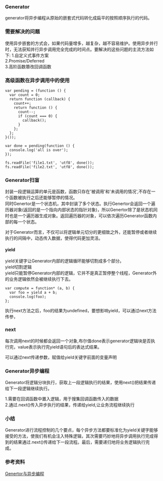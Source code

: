 ### Generator
generator将异步编程从原始的嵌套式代码转化成扁平的按照顺序执行的代码。  


### 需要解决的问题
使用异步嵌套的方式会，如果代码量增多，越复杂，越不容易维护。使用异步并行时，无法获知并行异步调用完全完成的时间点。要解决的这些问题的主流方法如下:
1.自定义式事件方案  
2.Promise/Deferred  
3.高阶函数篡改回调函数  

### 高级函数在异步调用中的使用  
```
var pending = (function () {
  var count = 0;
  return function (callback) {
    count++;
    return function () {
      count--;
      if (count === 0) {
        callback();
      }
    };
  };
}());

var done = pending(function () {
  console.log('all is over');
});

fs.readFile('file1.txt', 'utf8', done());
fs.readFile('file2.txt', 'utf8', done());
```


### Generator扫盲
封装一段逻辑运算的单元是函数，函数只存在'被调用'和'未调用的情况',不存在一个函数被执行之后还能够暂停的情况。  
同时Genertor是一个状态机，其中封装了多个状态。执行Genertor会返回一个遍历器对象(返回的是一个指向内部状态的指针对象)，所以Genertor除了是状态机同时也是一个遍历器生成对象。返回遍历器的对象，可以依次遍历Generator函数内部的每一个状态。  

对于Generator而言，不仅可以将逻辑单元切分的更细致之外，还能暂停或者继续执行的间隔中，动态传入数据，使得代码更加灵活。  

#### yield
yield关键字让Generator内部的逻辑循环能够切割成多个部分。  
yield切割逻辑  
yield只能暂停Generator内部的逻辑，它并不是真正暂停整个线程，Generator外的业务逻辑依然会被继续执行下去。  


```
var compute = function* (a, b) {
  var foo = yield a + b;
  console.log(foo);
};
```
执行next方法之后，foo的结果为undefined，要想影响yield，可以通过next方法传参，  

### next
每次调用next的时候都会返回一个对象,布尔值done表示generator逻辑块是否执行完，value表示执行完yield语句后的表达式结果。  

可以通过next传递参数，赋值给yield关键字前面的变量声明  


### Generator异步编程
Generator将逻辑分块执行，获取上一段逻辑执行的结果，使用next()把结果传递给下一段逻辑继续执行。  

1.需要在回调函数中置入逻辑，用于搜集回调函数传入的数据  
2.通过.next()传入异步执行的结果，传递给yield,让业务流程继续执行  

### 小结
Generator进行流程控制的几个要点，每个异步方法都要标准化为yield关键字能够接受的方法，使我们有机会注入特殊逻辑，其次需要巧妙地将异步调用执行完成得到的结果通过.next()传递给下一段流程。最后，需要递归地将业务逻辑执行完成。  


### 参考资料
[Genertor与异步编程](http://www.infoq.com/cn/articles/generator-and-asynchronous-programming)  
